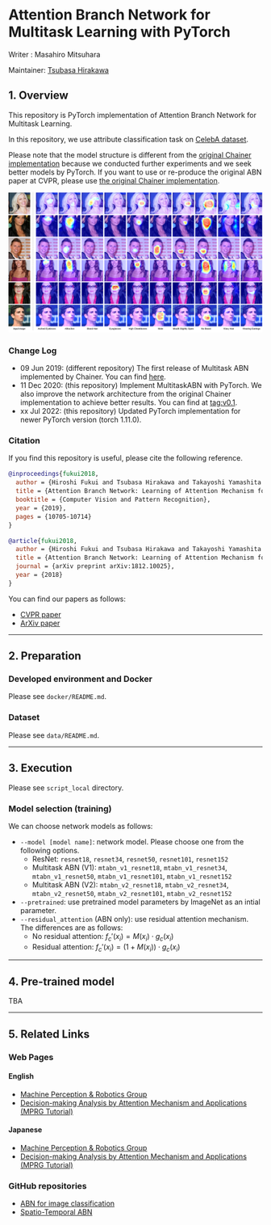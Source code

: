 # Attention Branch Network for Multitask Learning with PyTorch

Writer : Masahiro Mitsuhara

Maintainer: [Tsubasa Hirakawa](https://thirakawa.github.io)

## 1. Overview
This repository is PyTorch implementation of Attention Branch Network for Multitask Learning.

In this repository, we use attribute classification task on [CelebA dataset](https://mmlab.ie.cuhk.edu.hk/projects/CelebA.html).

Please note that the model structure is different from the [original Chainer implementation](https://github.com/machine-perception-robotics-group/ABN_CelebA) because we conducted further experiments and we seek better models by PyTorch.
If you want to use or re-produce the original ABN paper at CVPR, please use [the original Chainer implementation](https://github.com/machine-perception-robotics-group/ABN_CelebA).

![examples](./figure/example.png)

### Change Log
* 09 Jun 2019: (different repository) The first release of Multitask ABN implemented by Chainer. You can find [here](https://github.com/machine-perception-robotics-group/ABN_CelebA).
* 11 Dec 2020: (this repository) Implement MultitaskABN with PyTorch. We also improve the network architecture from the original Chainer implementation to achieve better results. You can find at [tag:v0.1](https://github.com/machine-perception-robotics-group/MultitaskABN/tree/v0.1).
* xx Jul 2022: (this repository) Updated PyTorch implementation for newer PyTorch version (torch 1.11.0).

### Citation
If you find this repository is useful, please cite the following reference.

```bibtex
@inproceedings{fukui2018,
  author = {Hiroshi Fukui and Tsubasa Hirakawa and Takayoshi Yamashita and Hironobu Fujiyoshi},
  title = {Attention Branch Network: Learning of Attention Mechanism for Visual Explanation},
  booktitle = {Computer Vision and Pattern Recognition},
  year = {2019},
  pages = {10705-10714}
}
```
```bibtex
@article{fukui2018,
  author = {Hiroshi Fukui and Tsubasa Hirakawa and Takayoshi Yamashita and Hironobu Fujiyoshi},  
  title = {Attention Branch Network: Learning of Attention Mechanism for Visual Explanation},  
  journal = {arXiv preprint arXiv:1812.10025},
  year = {2018}
}
```

You can find our papers as follows:
* [CVPR paper](http://openaccess.thecvf.com/content_CVPR_2019/html/Fukui_Attention_Branch_Network_Learning_of_Attention_Mechanism_for_Visual_Explanation_CVPR_2019_paper.html)
* [ArXiv paper](https://arxiv.org/abs/1812.10025)

---
## 2. Preparation

### Developed environment and Docker

Please see `docker/README.md`.

### Dataset

Please see `data/README.md`.

---
## 3. Execution

Please see `script_local` directory.

### Model selection (training)

We can choose network models as follows:

* `--model [model name]`: network model. Please choose one from the following options.
  * ResNet: `resnet18`, `resnet34`, `resnet50`, `resnet101`, `resnet152`
  * Multitask ABN (V1): `mtabn_v1_resnet18`, `mtabn_v1_resnet34`, `mtabn_v1_resnet50`, `mtabn_v1_resnet101`, `mtabn_v1_resnet152`
  * Multitask ABN (V2): `mtabn_v2_resnet18`, `mtabn_v2_resnet34`, `mtabn_v2_resnet50`, `mtabn_v2_resnet101`, `mtabn_v2_resnet152`
* `--pretrained`: use pretrained model parameters by ImageNet as an intial parameter.
* `--residual_attention` (ABN only): use residual attention mechanism. The differences are as follows:
  * No residual attention: $f_c'(x_i) = M(x_i) \cdot g_c(x_i)$
  * Residual attention: $f_c'(x_i) = (1 + M(x_i)) \cdot g_c(x_i)$

---
## 4. Pre-trained model

TBA

---
## 5. Related Links

### Web Pages

#### English

* [Machine Perception & Robotics Group](http://mprg.jp/en/)
* [Decision-making Analysis by Attention Mechanism and Applications (MPRG Tutorial)](http://mprg.jp/en/research/abn_e)

#### Japanese

* [Machine Perception & Robotics Group](http://mprg.jp/)
* [Decision-making Analysis by Attention Mechanism and Applications (MPRG Tutorial)](http://mprg.jp/research/abn_j)

### GitHub repositories

* [ABN for image classification](https://github.com/machine-perception-robotics-group/attention_branch_network)
* [Spatio-Temporal ABN](https://github.com/mprg-smilab/SpatioTemporalAttentionBranchNetwork)
